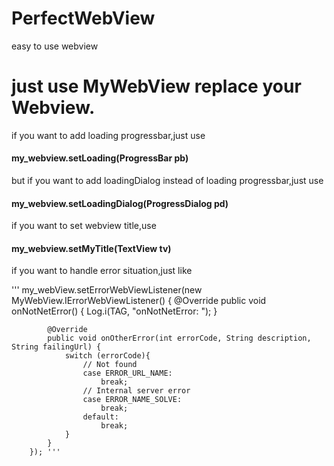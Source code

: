 

# PerfectWebView
easy to use webview

# just use MyWebView replace your Webview. 
if you want to add loading progressbar,just use 
#### my_webview.setLoading(ProgressBar pb)
but if you want to add loadingDialog instead of loading progressbar,just use 
#### my_webview.setLoadingDialog(ProgressDialog pd)
if you want to set webview title,use
#### my_webview.setMyTitle(TextView tv)
if you want to handle error situation,just like

''' my_webView.setErrorWebViewListener(new MyWebView.IErrorWebViewListener() {
            @Override
            public void onNotNetError() {
                Log.i(TAG, "onNotNetError: ");
            }

            @Override
            public void onOtherError(int errorCode, String description, String failingUrl) {
                switch (errorCode){
                    // Not found
                    case ERROR_URL_NAME:
                        break;
                    // Internal server error
                    case ERROR_NAME_SOLVE:
                        break;
                    default:
                        break;
                }
            }
        }); '''

